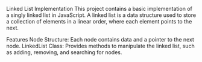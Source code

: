 Linked List Implementation
This project contains a basic implementation of a singly linked list in JavaScript. A linked list is a data structure used to store a collection of elements in a linear order, where each element points to the next.

Features
Node Structure: Each node contains data and a pointer to the next node.
LinkedList Class: Provides methods to manipulate the linked list, such as adding, removing, and searching for nodes.

